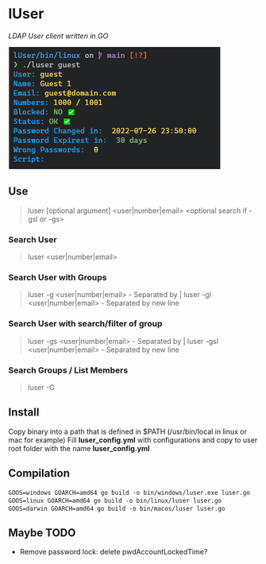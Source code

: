 # lUser
_LDAP User client written in GO_

![Screenshot](/screenshot.png)

## Use

> luser [optional argument] <user|number|email> <optional search if -gsl or -gs>

### Search User
> luser <user|number|email>

### Search User with Groups
> luser -g <user|number|email> - Separated by  |
> luser -gl <user|number|email> - Separated by new line

### Search User with search/filter of group
> luser -gs <user|number|email> <text to search> - Separated by  |
> luser -gsl <user|number|email> <text to search>  - Separated by new line

### Search Groups / List Members
> luser -G <group>

## Install

Copy binary into a path that is defined in $PATH (/usr/bin/local in linux or mac for example)
Fill **luser_config.yml** with configurations and copy to user root folder with the name **luser_config.yml**

## Compilation

```
GOOS=windows GOARCH=amd64 go build -o bin/windows/luser.exe luser.go
GOOS=linux GOARCH=amd64 go build -o bin/linux/luser luser.go
GOOS=darwin GOARCH=amd64 go build -o bin/macos/luser luser.go
```


## Maybe TODO

* Remove password lock: delete pwdAccountLockedTime?

